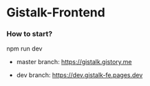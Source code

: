 # Gistalk-Frontend

### How to start?
npm run dev


- master branch: https://gistalk.gistory.me

- dev branch: https://dev.gistalk-fe.pages.dev
